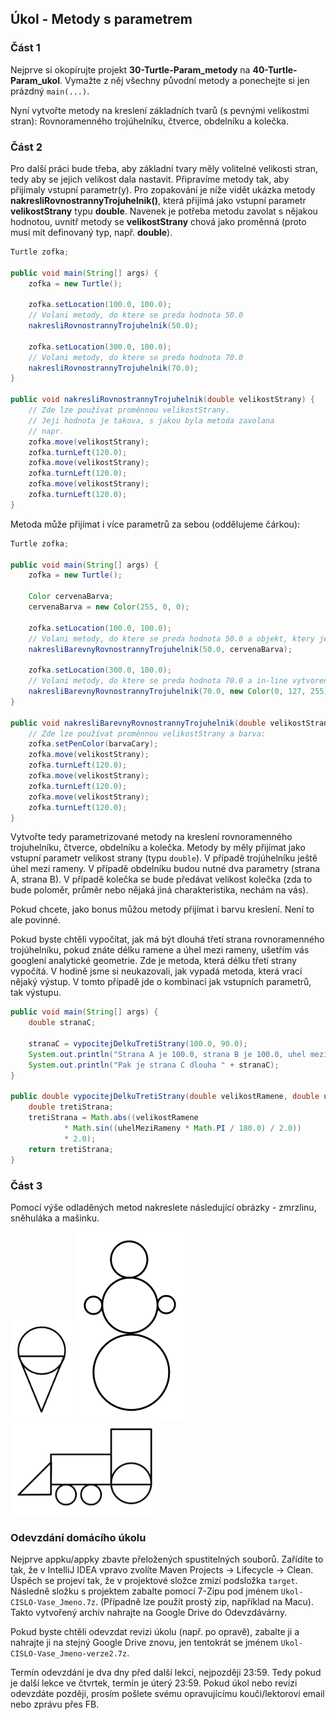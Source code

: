 Úkol - Metody s parametrem
--------------------------

### Část 1

Nejprve si okopírujte projekt **30-Turtle-Param_metody** na **40-Turtle-Param_ukol**.
Vymažte z něj všechny původní metody a ponechejte si jen prázdný `main(...)`.

Nyní vytvořte metody na kreslení základních tvarů (s pevnými velikostmi stran): 
Rovnoramenného trojúhelníku, čtverce, obdelníku a kolečka.


### Část 2

Pro další práci bude třeba, aby základní tvary měly volitelné velikosti stran,
tedy aby se jejich velikost dala nastavit.
Připravíme metody tak, aby přijímaly vstupní parametr(y).
Pro zopakování je níže vidět ukázka metody **nakresliRovnostrannyTrojuhelnik()**,
která přijímá jako vstupní parametr **velikostStrany** typu **double**.
Navenek je potřeba metodu zavolat s nějakou
hodnotou, uvnitř metody se **velikostStrany** chová jako proměnná
(proto musí mít definovaný typ, např. **double**).

~~~Java
Turtle zofka;

public void main(String[] args) {
    zofka = new Turtle();

    zofka.setLocation(100.0, 100.0);
    // Volani metody, do ktere se preda hodnota 50.0
    nakresliRovnostrannyTrojuhelnik(50.0);

    zofka.setLocation(300.0, 100.0);
    // Volani metody, do ktere se preda hodnota 70.0
    nakresliRovnostrannyTrojuhelnik(70.0);
}

public void nakresliRovnostrannyTrojuhelnik(double velikostStrany) {
    // Zde lze používat proměnnou velikostStrany.
    // Jeji hodnota je takova, s jakou byla metoda zavolana
    // napr.
    zofka.move(velikostStrany);
    zofka.turnLeft(120.0);
    zofka.move(velikostStrany);
    zofka.turnLeft(120.0);
    zofka.move(velikostStrany);
    zofka.turnLeft(120.0);
}
~~~

Metoda může přijímat i více parametrů za sebou (oddělujeme čárkou):

~~~Java
Turtle zofka;

public void main(String[] args) {
    zofka = new Turtle();

    Color cervenaBarva;
    cervenaBarva = new Color(255, 0, 0);

    zofka.setLocation(100.0, 100.0);
    // Volani metody, do ktere se preda hodnota 50.0 a objekt, ktery je v promenne cervenaBarva
    nakresliBarevnyRovnostrannyTrojuhelnik(50.0, cervenaBarva);

    zofka.setLocation(300.0, 100.0);
    // Volani metody, do ktere se preda hodnota 70.0 a in-line vytvoreny objekt barvy
    nakresliBarevnyRovnostrannyTrojuhelnik(70.0, new Color(0, 127, 255));
}

public void nakresliBarevnyRovnostrannyTrojuhelnik(double velikostStrany, Color barvaCary) {
    // Zde lze používat proměnnou velikostStrany a barva:
    zofka.setPenColor(barvaCary);
    zofka.move(velikostStrany);
    zofka.turnLeft(120.0);
    zofka.move(velikostStrany);
    zofka.turnLeft(120.0);
    zofka.move(velikostStrany);
    zofka.turnLeft(120.0);
}
~~~

Vytvořte tedy parametrizované metody na kreslení
rovnoramenného trojuhelníku, čtverce, obdelníku a kolečka.
Metody by měly přijímat
jako vstupní parametr velikost strany (typu `double`).
V případě trojúhelníku ještě úhel mezi rameny.
V případě obdelníku budou nutné dva parametry (strana A, strana B).
V případě kolečka se bude předávat velikost kolečka
(zda to bude poloměr, průměr nebo nějaká jiná charakteristika, nechám na vás).

Pokud chcete, jako bonus můžou metody přijímat i barvu kreslení. Není to ale povinné.

Pokud byste chtěli vypočítat, jak má být dlouhá
třetí strana rovnoramenného trojúhelníku, pokud znáte délku ramene
a úhel mezi rameny,
ušetřím vás googlení analytické geometrie.
Zde je metoda, která délku třetí strany vypočítá.
V hodině jsme si neukazovali, jak vypadá metoda, která vrací nějaký výstup.
V tomto případě jde o kombinaci jak vstupních parametrů, tak výstupu.

~~~Java
public void main(String[] args) {
    double stranaC;
    
    stranaC = vypocitejDelkuTretiStrany(100.0, 90.0);
    System.out.println("Strana A je 100.0, strana B je 100.0, uhel mezi nimi je 90.0°.");
    System.out.println("Pak je strana C dlouha " + stranaC);
}

public double vypocitejDelkuTretiStrany(double velikostRamene, double uhelMeziRameny) {
    double tretiStrana;
    tretiStrana = Math.abs((velikostRamene
            * Math.sin((uhelMeziRameny * Math.PI / 180.0) / 2.0))
            * 2.0);
    return tretiStrana;
}
~~~



### Část 3

Pomocí výše odladěných metod nakreslete následující obrázky - zmrzlinu, sněhuláka a mašinku.

<img src="ukol03-zmrzlina.svg" width="100" />

<img src="ukol03-snehulak.svg" height="300" />

<img src="ukol03-lokomotiva.svg" height="150" />



### Odevzdání domácího úkolu

Nejprve appku/appky zbavte přeložených spustitelných souborů.
Zařídíte to tak, že v IntelliJ IDEA vpravo zvolíte
Maven Projects -> Lifecycle -> Clean.
Úspěch se projeví tak, že v projektové složce zmizí
podsložka `target`.
Následně složku s projektem
zabalte pomocí 7-Zipu pod jménem `Ukol-CISLO-Vase_Jmeno.7z`.
(Případně lze použít prostý zip, například na Macu).
Takto vytvořený archív nahrajte na Google Drive do Odevzdávárny.

Pokud byste chtěli odevzdat revizi úkolu (např. po opravě),
zabalte ji a nahrajte ji na stejný Google Drive znovu,
jen tentokrát se jménem `Ukol-CISLO-Vase_Jmeno-verze2.7z`.

Termín odevzdání je dva dny před další lekcí, nejpozději 23:59.
Tedy pokud je další lekce ve čtvrtek, termín je úterý 23:59.
Pokud úkol nebo revizi odevzdáte později,
prosím pošlete svému opravujícímu kouči/lektorovi email nebo zprávu přes FB.
